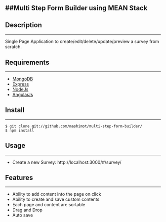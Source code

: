##Multi Step Form Builder using MEAN Stack
-------------------

## Description
-------------------
Single Page Application to create/edit/delete/update/preview a survey from scratch.

## Requirements
-------------------

* [MongoDB](http://mongodb.org)
* [Express](http://expressjs.com)
* [NodeJs](http://nodejs.org)
* [AngularJs](http://angularjs.org)


## Install
-------------------
```
$ git clone git://github.com/mashimot/multi-step-form-builder/
$ npm install
```

## Usage
-------------------

* Create a new Survey: http://localhost:3000/#/survey/

## Features
-------------------

* Ability to add content into the page on click
* Ability to create and save custom contents
* Each page and content are sortable
* Drag and Drop
* Auto save


